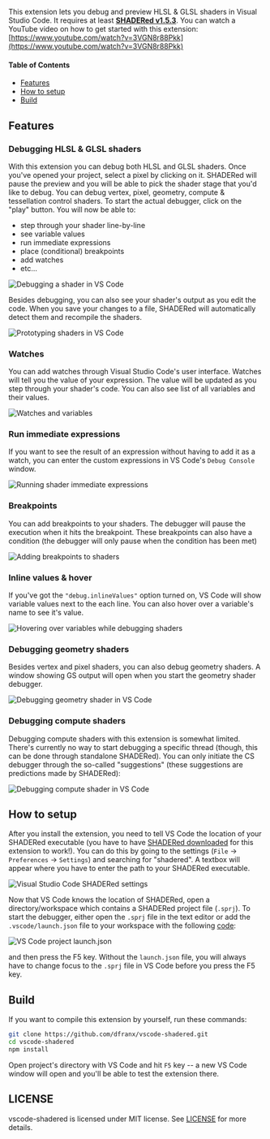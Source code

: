 This extension lets you debug and preview HLSL & GLSL shaders in Visual Studio Code. It requires at least **[SHADERed v1.5.3](https://shadered.org)**.
You can watch a YouTube video on how to get started with this extension: [https://www.youtube.com/watch?v=3VGN8r88Pkk](https://www.youtube.com/watch?v=3VGN8r88Pkk)

#### Table of Contents
* [Features](#features)
* [How to setup](##how-to-setup)
* [Build](#build)

## Features
### Debugging HLSL & GLSL shaders
With this extension you can debug both HLSL and GLSL shaders.
Once you've opened your project, select a pixel by clicking on it.
SHADERed will pause the preview and you will be able to pick the shader stage that you'd like to debug.
You can debug vertex, pixel, geometry, compute & tessellation control shaders.
To start the actual debugger, click on the "play" button. You will now be able to:

* step through your shader line-by-line
* see variable values
* run immediate expressions
* place (conditional) breakpoints
* add watches
* etc... 

![Debugging a shader in VS Code](https://shadered.org/assets/blog/9/img/debugging_light.gif)

Besides debugging, you can also see your shader's output as you edit the code.
When you save your changes to a file, SHADERed will automatically detect them and recompile the shaders.

![Prototyping shaders in VS Code](https://shadered.org/assets/blog/9/img/preview.gif)

### Watches
You can add watches through Visual Studio Code's user interface.
Watches will tell you the value of your expression.
The value will be updated as you step through your shader's code.
You can also see list of all variables and their values.

![Watches and variables](https://shadered.org/assets/blog/9/img/watches.png)

### Run immediate expressions
If you want to see the result of an expression without having to add it as a watch, you can enter the custom expressions in VS Code's `Debug Console` window.

![Running shader immediate expressions](https://shadered.org/assets/blog/9/img/immediateMode.gif)

### Breakpoints
You can add breakpoints to your shaders.
The debugger will pause the execution when it hits the breakpoint.
These breakpoints can also have a condition (the debugger will only pause when the condition has been met)

![Adding breakpoints to shaders](https://shadered.org/assets/blog/9/img/breakpoints.png)

### Inline values & hover
If you've got the `"debug.inlineValues"` option turned on, VS Code will show variable values next to the each line.
You can also hover over a variable's name to see it's value.

![Hovering over variables while debugging shaders](https://shadered.org/assets/blog/9/img/hover.png)

### Debugging geometry shaders
Besides vertex and pixel shaders, you can also debug geometry shaders. A window showing GS output will open when you start the geometry shader debugger.

![Debugging geometry shader in VS Code](https://shadered.org/assets/blog/9/img/debugGS.png)

### Debugging compute shaders
Debugging compute shaders with this extension is somewhat limited. There's currently no way to start debugging a specific thread (though, this can be done through standalone SHADERed). You can only initiate the CS debugger through the so-called "suggestions" (these suggestions are predictions made by SHADERed):

![Debugging compute shader in VS Code](https://shadered.org/assets/blog/9/img/debugCS.png)

## How to setup
After you install the extension, you need to tell VS Code the location of your SHADERed executable (you have to have [SHADERed downloaded](https://shadered.org) for this extension to work!).
You can do this by going to the settings (`File` &rarr; `Preferences` &rarr; `Settings`) and searching for "shadered".
A textbox will appear where you have to enter the path to your SHADERed executable.

![Visual Studio Code SHADERed settings](https://shadered.org/assets/blog/9/img/vscode_settings.png)

Now that VS Code knows the location of SHADERed, open a directory/workspace which contains a SHADERed project file (`.sprj`).
To start the debugger, either open the `.sprj` file in the text editor or
add the `.vscode/launch.json` file to your workspace with the following [code](https://github.com/dfranx/vscode-shadered/blob/master/sampleWorkspace/.vscode/launch.json):

![VS Code project launch.json](https://shadered.org/assets/blog/9/img/launch_json.png)

and then press the F5 key.
Without the `launch.json` file, you will always have to change focus to the `.sprj` file in VS Code before you press the F5 key.

## Build
If you want to compile this extension by yourself, run these commands:
```sh
git clone https://github.com/dfranx/vscode-shadered.git
cd vscode-shadered
npm install
```

Open project's directory with VS Code and hit `F5` key -- a new VS Code window will open and you'll be able to test the extension there.

## LICENSE
vscode-shadered is licensed under MIT license. See [LICENSE](./LICENSE) for more details.